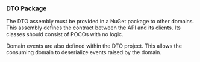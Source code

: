 ﻿### DTO Package
The DTO assembly must be provided in a NuGet package to other domains. This assembly defines the 
contract between the API and its clients. Its classes should consist of POCOs with no logic.

Domain events are also defined within the DTO project. This allows the consuming domain to
deserialize events raised by the domain.